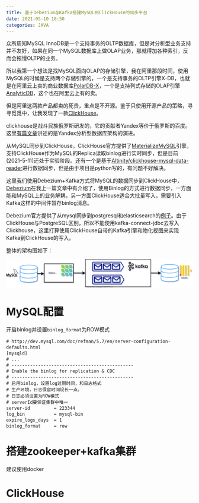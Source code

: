 ```yaml
---
title: 基于Debezium与Kafka搭建MySQL到ClickHouse的同步平台
date: 2021-05-10 18:50
categories: JAVA
---
```


众所周知MySQL InnoDB是一个支持事务的OLTP数据库，但是对分析型业务支持并不友好，如果在同一个MySQL数据库上做OLAP业务，那就得加各种索引，反而会拖慢OLTP的业务。

所以我第一个想法是找MySQL面向OLAP的存储引擎，我在阿里那段时间，使用MySQL的时候是支持两个存储引擎的，一个是支持事务的OLTP引擎X-DB，也就是在阿里云上卖的商业数据库[PolarDB-X](https://www.aliyun.com/product/drds)，一个是支持列式存储的OLAP引擎[AnalyticDB](https://www.alibabacloud.com/zh/product/analyticdb-for-mysql)，这个也在阿里云上有的卖。

但是阿里这两款产品都卖的死贵，重点是不开源。鉴于只使用开源产品的策略，寻寻觅觅中，让我发现了一款[ClickHouse](https://github.com/clickhouse/clickhouse)。

clickhouse是战斗民族俄罗斯研发的，它的贡献者Yandex等价于俄罗斯的百度。这里[有篇文章](https://clickhouse.tech/blog/en/2016/evolution-of-data-structures-in-yandex-metrica/)讲述的是Yandex分析型数据库架构的演进。

从MySQL同步到ClickHouse，ClickHouse官方提供了[MaterializeMySQL](https://clickhouse.tech/docs/en/engines/database-engines/materialize-mysql/)引擎，支持ClickHouse作为MySQL的Replica读取binlog进行实时同步，但是目前(2021-5-11)还处于实验阶段。还有一个是基于[Altinity/clickhouse-mysql-data-reader](https://github.com/Altinity/clickhouse-mysql-data-reader)进行数据同步，但是由于项目是python写的，有问题不好解决。

这里我们使用Debezium+Kafka方式将MySQL的数据同步到ClickHouse中，[Debezium](https://blog.hufeifei.cn/2021/03/13/DB/mysql-binlog-parser/)在我上一篇文章中有介绍了，使用Binlog的方式进行数据同步，一方面能和MySQL上的业务解耦，另一方面ClickHouse适合大批量写入，需要引入Kafka这样的中间件暂存binlog消息。

Debezium官方提供了从mysql同步到postgresql和elasticsearch的[例子](https://github.com/debezium/debezium-examples/blob/master/unwrap-smt/README.md)。由于ClickHouse与PostgreSQL区别，所以不能使用kafka-connect-jdbc去写入Clickhouse，这里打算使用ClickHouse自带的Kafka引擎和物化视图来实现Kafka到ClickHouse的写入。

整体的架构图如下：

![](https://raw.githubusercontent.com/holmofy/drawio/42ad13fba9970745658c9fa434d930c32270698d/svg/mysql-to-clickhouse.svg)

# MySQL配置

开启binlog并设置`binlog_format`为ROW模式

```config
# http://dev.mysql.com/doc/refman/5.7/en/server-configuration-defaults.html
[mysqld]
# ...
# ----------------------------------------------
# Enable the binlog for replication & CDC
# ----------------------------------------------
# 启用binlog，设置log过期时间，和日志格式
# 生产环境，日志保留时间设长一点。
# 日志必须设置为ROW模式
# serverId要保证集群中唯一
server-id         = 223344
log_bin           = mysql-bin
expire_logs_days  = 1
binlog_format     = row
```

# 搭建zookeeper+kafka集群

建议使用docker

# ClickHouse
